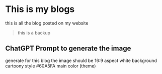 # This is my blogs

this is all the blog posted on my website

> this is a backup

## ChatGPT Prompt to generate the image

generate for this blog
the image should be
16:9 aspect
white background
cartoony style
#60A5FA main color (theme)
